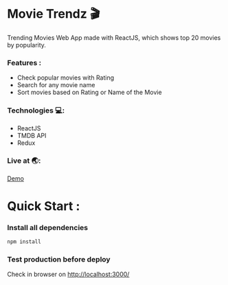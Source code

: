 # Movie Trendz 🎬

Trending Movies Web App made with ReactJS, which shows top 20 movies by popularity.

### Features :

- Check popular movies with Rating
- Search for any movie name
- Sort movies based on Rating or Name of the Movie

### Technologies 💻:

- ReactJS
- TMDB API
- Redux

### Live at 🌏:

[Demo](https://react-movies-trend.netlify.app/)

# Quick Start :

### Install all dependencies

```bash
npm install
```

### Test production before deploy

Check in browser on [http://localhost:3000/](http://localhost:3000/)

